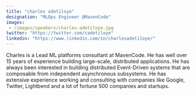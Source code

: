 ```yaml
---
title: "charles adetiloye"
designation: "MLOps Engineer @MavenCode"
images: 
 - /images/speakers/charles-adetiloye.jpg
twitter: "https://twitter.com/cadetiloye"
linkedin: "https://www.linkedin.com/in/charlesadetiloye/"
---
```


Charles is a Lead ML platforms consultant at MavenCode. He has well over 15 years of experience building large-scale, distributed applications. He has always been interested in building distributed Event-Driven systems that are composable from independent asynchronous subsystems. He has extensive experience working and consulting with companies like Google, Twitter, Lightbend and a lot of fortune 500 companies and startups.